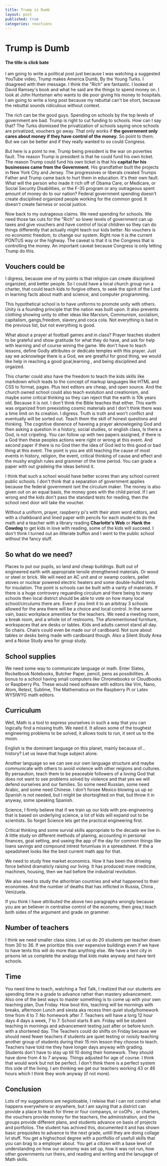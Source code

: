 ```yaml
---
title: Trump is Dumb
layout: post
published: true
categories: reactions
---
```


# Trump is Dumb
#### The title is click bate
I am going to write a political post just because I was watching a suggested YouTube video, Trump makes America Dumb, By the Young Turks.  I disagreed with their message. I think the "Rich" are fantastic.  I looked at David Ramsey's book and what he said are the things to spend money on. I look at John Huntsman who wants to die poor giving his money to hospitals.  I am going to write a long post because my rebuttal can't be short, because the rebuttal sounds ridiculous without context.  

The rich can be the good guys.  Spending on schools by the top levels of government are bad. Trump is right to cut funding to schools.   How can I say that? The Turks dismissed the privatization of schools saying once schools are privatized, vouchers go away. That only works if **the government only cares about money if they have control of the money.** So point to them. But we can be better and if they really wanted to so could Congress.   

 But here is a point to me. Trump being president is the war on poverties fault. The reason Trump is president is that he could fund his own ticket. The reason Trump could fund his own ticket is that his **capital for his businesses came from the Government**. His grandfather built the projects in New York City and Jersey. The progressives or liberals created Trumps Father and Trump came back to hurt them in education. It's their own fault. What will the person who made it rich off of Obama Care, or Medicare, or Social Security Disabilities,  or the F-35 program or any outrageous spent amount of money do to our nation?  Federal government spending doesn't create disciplined organized people working for the common good. It doesn't create fairness or social justice.

Now back to my outrageous claims.  We need spending for schools. We need those tax cuts for the "Rich" so lower levels of government can up taxes and give vouchers and have control of local children so they can do things differently that actually might teach our kids better.  No vouchers is no economic freedom, to change our system. Right now it is the current PONTUS way or the highway. The caveat is that it is the Congress that is controlling the money.  An important caveat because Congress is only letting Trump do this.
## Vouchers could be

I digress, because one of my points is that religion can create disciplined organized, and better people. So I could have a local church group run a charter, that could teach kids to forgive others, to seek the spirit of the Lord in learning facts about math and science, and computer programming.

This hypothetical school is to have uniforms to promote unity with others. Unity is a founding principle that the nation was built upon. It also prevents clothing showing unity to other ideas like Marxism, Communism, socialism, capitalism, gangs,freedom, slavery,and coca cola. Not everything is bad in the previous list, but not everything is good.

 What about a prayer at football games and in class? Prayer teaches student to be grateful and show gratitude for what they do have, and ask for help with learning and of course wining the game. We don't have to teach lessons, define Godly attributes or dedicate temples with this prayer. Just say we acknowlege there is a God, we are greatful for good thing, we would like help in reaching a good goal,learning , and being disciplined and orgaized.

 This charter could also have the freedom to teach the kids skills like markdown which leads to the concept of markup languages like HTML and CSS to format, pages. Plus text editors are cheap, and open source.  And the church owned school could also teach evolution and creationism, and maybe some critical thinking so they can reject that the earth is 10k years old.   Because it is not. I don't think the Bible teaches that either.  This earth was organized from preexisting cosmic materials and I don't think there was a time limit on its creation. I digress. Truth is truth and won't conflict and eventually will be sorted out. Teach them the skill of honest questions and thinking. The cognitive disnence of haveing a prayer aknowlegeing God and then asking a question in a history, social studies, or english class, Is there a God, is not cripeling.  You can follow up with two papers assigned, if there is a God then these peoples actions were right or wrong at this event. And second paper if there is no God then the idea of God led to this good or bad thing at this event. The point is you are still teaching the cause of most events in history, religion, the event, critical thinking of cause and effect and the mushy english rules and grammer of the time period. You can grade a paper with out gradeing the ideas behind it.

I think that such a school would have better scores than any school current public schools. I don't think that a separation of government applies because the federal government isnt the circulum maker. The money is also given out on an equal basis, the money goes with the child period.  If I am wrong and the kids don't pass the standard tests for reading, then the school next door will take the voucher.

Without a uniform, prayer, raspberry pi's with their atom word editors, and with a chalkboard and lined paper with pencils for each student to do the math and a teacher with a library reading **Charlotte's Web** or **Hank the Cowdog** to get kids in love with reading, some of the kids will succeed.  I don't think I turned out an illiterate buffon and I went to the public school without the fancy stuff.
## So what do we need?
Places to put our pupils, so land and cheap buildings. Built out of engineered earth with appropriate tensile strengthened materials. Or wood or steel or brick. We will need an AC unit and or swamp coolers, pellet stoves or nuclear powered electric heaters and some double-hulled tents for insulation. The point is schools can be built with a varity of materials.  If there is a huge controvery reguarding circulum and there being to many schools then local district should be able to vote on how many local school/circulums there are. Even if you limit it to an arbitray 3 schools allowed for the area there will be a choice and local control.
In the same vain, basic workplace amenities for the teachers. We need a meeting room, a break room, and a whole lot of restrooms.
The aforementioned furniture, workspaces that are desks or tables. Kids and adults cannot stand all day. So chairs. Chairs could even be made our of cardboard. Not sure about tables or desks being made with cardboard though. Also a Silent Study Area and a Noise Study area for group study.
## School supplies
We need some way to communicate language or math. Enter Slates, Rocketbook Notebooks, Butcher Paper, pencil, pens as possibilities. A bonus to a school having small computers like Chromebooks or Cloudbooks or Raspberry Pis.  These would need software with editors like Vim, Nano, Atom, Retext, Sublime, The Mathematica on the Raspberry Pi or Latex WYSIWYG math editors.
## Curriculum
Well, Math is a tool to express yourselves in such a way that you can logically find a missing truth. We need it. It allows some of the toughest engineering problems to be solved, it allows tools to run, it sent us to the moon.

English is the dominant language on this planet, mainly because of... history? Let us leave that huge subject alone.

Another language so we can see our own language structure and maybe communicate with others to avoid violence with other reigions and cultures.  By persaution, teach them to be peaceable followers of a loving God that does not want to see problems solved by violence and that yes we will defend ourselves and our families. So some need Russian, some need Arabic, and some need Chinese. I don't forsee Mexico blowing us up so Spanish is not needed, but I might be shortsighted on that, but throw it in anyway, some speaking Spanish.

Science, I firmly believe that if we train up our kids with pre-engineering that is based on underlying science, a lot of kids will expand out to be scientists. So forget Science lets get the practical engineering first.

Critical thinking and some survial skills appropriate to the decade we live in.
A little study on different methods of planing, accounting in personal finances, goal setting, and useing the app of the day for common things like loans savings and compound intrest forumluas in a spreadsheet. If the a speadsheet looks like the best current math app for that.

We need to study free market economics. How it has been the driveing force behind dramaticly raising our living. It has produced more medicine, machines, housing, then we had before the industrial revolution.

We also need to study the athoritrian countries and what happened to their economies. And the number of deaths that has inflicted in Russia, China , Venizuela.  

If you think I have attributed the above two paragraphs wrongly because you are an believer in centralise control of the economy, then grea,t teach both sides of the argument and grade on grammer.

## Number of teachers
I think we need smaller class sizes. Let us do 20 students per teacher down from 30 to 36. If we prioritize this over expensive buildings even if we have to have tents this will do more than anything else.  We have a tent city in prisons let us complete the analogy that kids make anyway and have tent schools.

## Time
You need time to teach, watching a Ted Talk, I realized that our students are spending time in a grade to advance rather than mastery advancement. Also one of the best ways to master something is to come up with your own teaching plan, Due Friday. How bout this, teaching will be mornings with breaks, afternoon Lunch and siesta aka recess then quiet study/homework time from 4 to 7. No homework after 7. Teachers will have a long 12 hour days 4 days a week, 7 to 7. School starts 8 am. Friday will be student teaching in mornings and advancement testing just after or before lunch. with a shortened day. The Teachers could do shifts on Friday because we should need fewer teachers if students are quiet testing or noisily teaching another group of students during their 15 min lesson they choose to teach. Teachers have told me they have longer days anyway with grading. Students don't have to stay up till 10 doing their homework. They should have done from 4 to 7 anyway. Things adjusted for age of course. I think that would work but not be perfect. I don't think there is a perfect system this side of the living.  I am thinking we get our teachers working 43 or 46 hours which I think they work anyway (if not more).

## Conclusion
Lots of my suggestions are negiotioable, I releise that I can not control what happens everywhere or anywhere, but I am saying that a district can provide a place to teach for three or four companys, or coOPs , or charters, the vouchers provide money for the teachers, the administration, and the groups provide different plans, and students advance on basis of projects and portfolios. The student has achived this, documented it and has shown basic prequisites to advance to the next grade, untill they are doing collage lvl stuff.  You get a highschool degree with a portfollio of usefull skills that you can brag to a employer about.  You get a citizen with a base level of understanding on how our economy was set up, how it was not run, how other governments run theirs, and reading and writing and the lanugage of Math skills.
